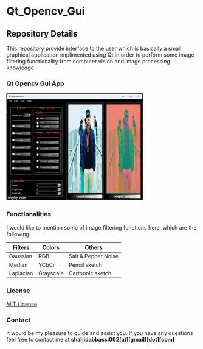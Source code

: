 # Qt_Opencv_Gui
## Repository Details
This repository provide interface to the user which is basically a small graphical application implimented using Qt in order to perform some image filtering functionality from computer vision and image processing knowledge.
### Qt Opencv Gui App
![App Screenshot](https://github.com/abbassi007/Qt_Opencv_Gui/blob/master/Demo.gif) 
### Functionalities
I would like to mention some of image filtering functions here, which are the following.

Filters        | Colors       | Others
---------------|--------------|-------------
Gaussian       |    RGB       | Salt & Pepper Noise
Median      |   YCbCr      | Pencil sketch 
Laplacian  | Grayscale | Cartoonic sketch
### License
[MIT License](LICENSE)
### Contact
It would be my pleasure to guide and assist you. If you have any questions feel free to contact me at **shahidabbassi002[at][gmail][dot][com]**
